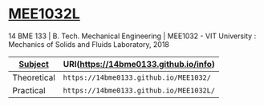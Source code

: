 # [MEE1032L](https://14bme0133.github.io/MEE1032L/)
14 BME 133 | B. Tech. Mechanical Engineering | MEE1032 - VIT University : Mechanics of Solids and Fluids Laboratory, 2018

|[Subject](https://14bme0133.github.io/wiki)|URI(https://14bme0133.github.io/info)|
|----|----|
|Theoretical|`https://14bme0133.github.io/MEE1032/`|
|Practical|`https://14bme0133.github.io/MEE1032L/`|
